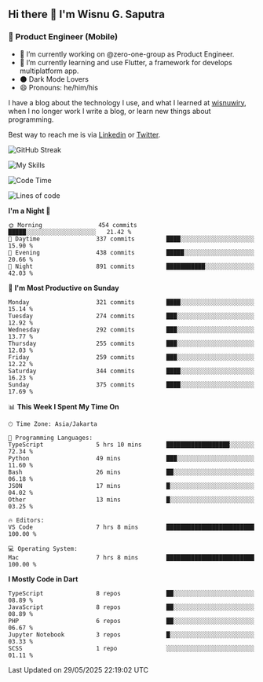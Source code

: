 ## Hi there 👋 I'm Wisnu G. Saputra

### :mobile_phone_off: Product Engineer (Mobile)

- 🔭 I’m currently working on @zero-one-group as Product Engineer.
- 🌱 I’m currently learning and use Flutter, a framework for develops multiplatform app.
- 🌑 Dark Mode Lovers
- 😄 Pronouns: he/him/his

I have a blog about the technology I use, and what I learned at [wisnuwiry](https://wisnuwiry.space/), when I no longer work I write a blog, or learn new things about programming.

Best way to reach me is via [Linkedin](https://www.linkedin.com/in/wisnu-saputra/) or [Twitter](https://twitter.com/wisnuwiry).

![GitHub Streak](https://streak-stats.demolab.com?user=wisnuwiry&theme=dark&hide_border=true)

![My Skills](https://skillicons.dev/icons?i=dart,flutter,kotlin,swift,go,js,css,neovim,git,linux&perline=5)

<!--START_SECTION:waka-->
![Code Time](http://img.shields.io/badge/Code%20Time-1%2C906%20hrs%2029%20mins-blue)

![Lines of code](https://img.shields.io/badge/From%20Hello%20World%20I%27ve%20Written-4.0%20million%20lines%20of%20code-blue)

**I'm a Night 🦉** 

```text
🌞 Morning                454 commits         █████░░░░░░░░░░░░░░░░░░░░   21.42 % 
🌆 Daytime                337 commits         ████░░░░░░░░░░░░░░░░░░░░░   15.90 % 
🌃 Evening                438 commits         █████░░░░░░░░░░░░░░░░░░░░   20.66 % 
🌙 Night                  891 commits         ███████████░░░░░░░░░░░░░░   42.03 % 
```
📅 **I'm Most Productive on Sunday** 

```text
Monday                   321 commits         ████░░░░░░░░░░░░░░░░░░░░░   15.14 % 
Tuesday                  274 commits         ███░░░░░░░░░░░░░░░░░░░░░░   12.92 % 
Wednesday                292 commits         ███░░░░░░░░░░░░░░░░░░░░░░   13.77 % 
Thursday                 255 commits         ███░░░░░░░░░░░░░░░░░░░░░░   12.03 % 
Friday                   259 commits         ███░░░░░░░░░░░░░░░░░░░░░░   12.22 % 
Saturday                 344 commits         ████░░░░░░░░░░░░░░░░░░░░░   16.23 % 
Sunday                   375 commits         ████░░░░░░░░░░░░░░░░░░░░░   17.69 % 
```


📊 **This Week I Spent My Time On** 

```text
🕑︎ Time Zone: Asia/Jakarta

💬 Programming Languages: 
TypeScript               5 hrs 10 mins       ██████████████████░░░░░░░   72.34 % 
Python                   49 mins             ███░░░░░░░░░░░░░░░░░░░░░░   11.60 % 
Bash                     26 mins             ██░░░░░░░░░░░░░░░░░░░░░░░   06.18 % 
JSON                     17 mins             █░░░░░░░░░░░░░░░░░░░░░░░░   04.02 % 
Other                    13 mins             █░░░░░░░░░░░░░░░░░░░░░░░░   03.25 % 

🔥 Editors: 
VS Code                  7 hrs 8 mins        █████████████████████████   100.00 % 

💻 Operating System: 
Mac                      7 hrs 8 mins        █████████████████████████   100.00 % 
```

**I Mostly Code in Dart** 

```text
TypeScript               8 repos             ██░░░░░░░░░░░░░░░░░░░░░░░   08.89 % 
JavaScript               8 repos             ██░░░░░░░░░░░░░░░░░░░░░░░   08.89 % 
PHP                      6 repos             ██░░░░░░░░░░░░░░░░░░░░░░░   06.67 % 
Jupyter Notebook         3 repos             █░░░░░░░░░░░░░░░░░░░░░░░░   03.33 % 
SCSS                     1 repo              ░░░░░░░░░░░░░░░░░░░░░░░░░   01.11 % 
```




 Last Updated on 29/05/2025 22:19:02 UTC
<!--END_SECTION:waka-->
